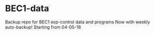 # BEC1-data
Backup repo for BEC1 exp-control data and programs
Now with weekly auto-backup! Starting from 04-05-18

